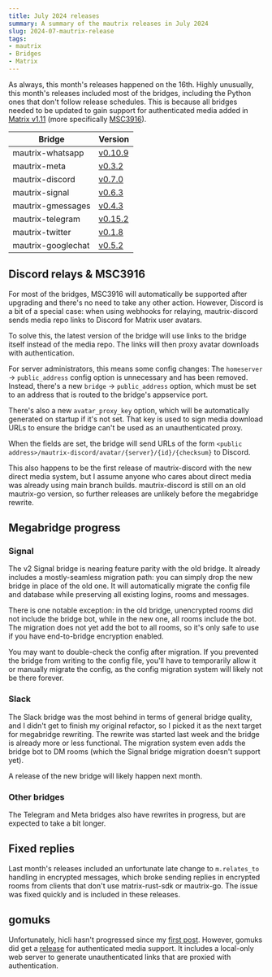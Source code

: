 ```yaml
---
title: July 2024 releases
summary: A summary of the mautrix releases in July 2024
slug: 2024-07-mautrix-release
tags:
- mautrix
- Bridges
- Matrix
---
```

As always, this month's releases happened on the 16th. Highly unusually, this
month's releases included most of the bridges, including the Python ones that
don't follow release schedules. This is because all bridges needed to be
updated to gain support for authenticated media added in [Matrix v1.11]
(more specifically [MSC3916]).

[Matrix v1.11]: https://matrix.org/blog/2024/06/20/matrix-v1.11-release/
[MSC3916]: https://github.com/matrix-org/matrix-spec-proposals/pull/3916

| Bridge             | Version                                                             |
|--------------------|---------------------------------------------------------------------|
| mautrix-whatsapp   | [v0.10.9](https://github.com/mautrix/whatsapp/releases/tag/v0.10.9) |
| mautrix-meta       | [v0.3.2](https://github.com/mautrix/meta/releases/tag/v0.3.2)       |
| mautrix-discord    | [v0.7.0](https://github.com/mautrix/discord/releases/tag/v0.7.0)    |
| mautrix-signal     | [v0.6.3](https://github.com/mautrix/signal/releases/tag/v0.6.3)     |
| mautrix-gmessages  | [v0.4.3](https://github.com/mautrix/gmessages/releases/tag/v0.4.3)  |
| mautrix-telegram   | [v0.15.2](https://github.com/mautrix/telegram/releases/tag/v0.15.2) |
| mautrix-twitter    | [v0.1.8](https://github.com/mautrix/twitter/releases/tag/v0.1.8)    |
| mautrix-googlechat | [v0.5.2](https://github.com/mautrix/googlechat/releases/tag/v0.5.2) |

## Discord relays & MSC3916
For most of the bridges, MSC3916 will automatically be supported after upgrading
and there's no need to take any other action. However, Discord is a bit of a
special case: when using webhooks for relaying, mautrix-discord sends media repo
links to Discord for Matrix user avatars.

To solve this, the latest version of the bridge will use links to the bridge
itself instead of the media repo. The links will then proxy avatar downloads
with authentication.

For server administrators, this means some config changes:
The `homeserver` → `public_address` config option is unnecessary and has been
removed. Instead, there's a new `bridge` → `public_address` option, which must
be set to an address that is routed to the bridge's appservice port.

There's also a new `avatar_proxy_key` option, which will be automatically
generated on startup if it's not set. That key is used to sign media download
URLs to ensure the bridge can't be used as an unauthenticated proxy.

When the fields are set, the bridge will send URLs of the form
`<public address>/mautrix-discord/avatar/{server}/{id}/{checksum}` to Discord.

This also happens to be the first release of mautrix-discord with the new direct
media system, but I assume anyone who cares about direct media was already using
main branch builds. mautrix-discord is still on an old mautrix-go version, so
further releases are unlikely before the megabridge rewrite.

## Megabridge progress

### Signal
The v2 Signal bridge is nearing feature parity with the old bridge. It already
includes a mostly-seamless migration path: you can simply drop the new bridge
in place of the old one. It will automatically migrate the config file and
database while preserving all existing logins, rooms and messages.

There is one notable exception: in the old bridge, unencrypted rooms did not
include the bridge bot, while in the new one, all rooms include the bot. The
migration does not yet add the bot to all rooms, so it's only safe to use if
you have end-to-bridge encryption enabled.

You may want to double-check the config after migration. If you prevented the
bridge from writing to the config file, you'll have to temporarily allow it or
manually migrate the config, as the config migration system will likely not be
there forever.

### Slack
The Slack bridge was the most behind in terms of general bridge quality, and I
didn't get to finish my original refactor, so I picked it as the next target
for megabridge rewriting. The rewrite was started last week and the bridge is
already more or less functional. The migration system even adds the bridge bot
to DM rooms (which the Signal bridge migration doesn't support yet).

A release of the new bridge will likely happen next month.

### Other bridges
The Telegram and Meta bridges also have rewrites in progress, but are expected
to take a bit longer.

## Fixed replies
Last month's releases included an unfortunate late change to `m.relates_to`
handling in encrypted messages, which broke sending replies in encrypted rooms
from clients that don't use matrix-rust-sdk or mautrix-go. The issue was fixed
quickly and is included in these releases.

## gomuks
Unfortunately, hicli hasn't progressed since my [first post](https://mau.fi/blog/2024-h1-mautrix-updates/).
However, gomuks did get a [release](https://github.com/tulir/gomuks/releases/tag/v0.3.1)
for authenticated media support. It includes a local-only web server to generate
unauthenticated links that are proxied with authentication.
